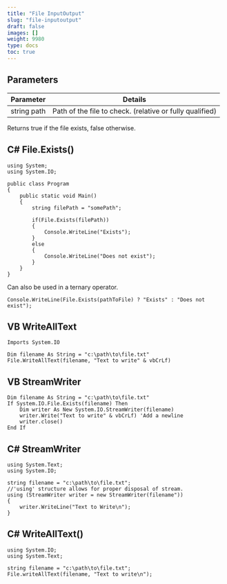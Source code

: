 ```yaml
---
title: "File InputOutput"
slug: "file-inputoutput"
draft: false
images: []
weight: 9980
type: docs
toc: true
---
```


## Parameters
| Parameter| Details |
| ------ | ------ |
| string path   | Path of the file to check. (relative or fully qualified) |

Returns true if the file exists, false otherwise.

## C# File.Exists()
    using System;
    using System.IO;
                    
    public class Program
    {
        public static void Main()
        {
            string filePath = "somePath";
        
            if(File.Exists(filePath))
            {
                Console.WriteLine("Exists");
            }
            else
            {
                Console.WriteLine("Does not exist");    
            }
        }
    }

Can also be used in a ternary operator.

    Console.WriteLine(File.Exists(pathToFile) ? "Exists" : "Does not exist");

## VB WriteAllText
<!-- language-all: lang-vb -->
    Imports System.IO

    Dim filename As String = "c:\path\to\file.txt"
    File.WriteAllText(filename, "Text to write" & vbCrLf)

## VB StreamWriter
<!-- language-all: lang-vb -->
    Dim filename As String = "c:\path\to\file.txt"
    If System.IO.File.Exists(filename) Then
        Dim writer As New System.IO.StreamWriter(filename)
        writer.Write("Text to write" & vbCrLf) 'Add a newline
        writer.close()
    End If

## C# StreamWriter
<!-- language-all: c# -->
    using System.Text;
    using System.IO;
    
    string filename = "c:\path\to\file.txt";
    //'using' structure allows for proper disposal of stream.
    using (StreamWriter writer = new StreamWriter(filename"))
    {
        writer.WriteLine("Text to Write\n");
    }

## C# WriteAllText()
    using System.IO;
    using System.Text;
    
    string filename = "c:\path\to\file.txt";
    File.writeAllText(filename, "Text to write\n");

